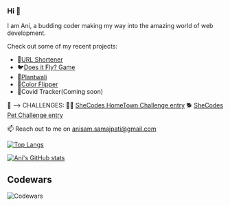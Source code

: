### Hi 👋

I am Ani, a budding coder making my way into the amazing world of web development.

Check out some of my recent projects:

* 🔗[URL Shortener](https://average-jade-smock.cyclic.app/)
* 🐦[Does it Fly? Game](https://anisam04.github.io/Does-It-Fly-Game/)
* 🌱[Plantwali](https://erin-narwhal-wear.cyclic.app/)
* 🌈[Color Flipper](https://anisam04.github.io/ColorFlipper/)
* 🦠Covid Tracker(Coming soon)
<!--* 👭[Aluminati](https://aluminati.ani0104.repl.co/)
* 🎥[Actor-to-Movies Generator](https://replit.com/join/ewvfmotbra-ani0104)
<!-- * ✈️[J&A Travel Guide](https://guidetravel.herokuapp.com/) -->

🔭 
-->
CHALLENGES: 
😶‍🌫️ [SheCodes HomeTown Challenge entry](https://anisam04.github.io/SheCodesChallenge-HometownPage/)
🐕 [SheCodes Pet Challenge entry](https://anisam04.github.io/SheCodesChallenge-PetLandingPage/)


📫 Reach out to me on anisam.samajpati@gmail.com
<br />

[![Top Langs](https://github-readme-stats.vercel.app/api/top-langs/?username=anisam04&layout=compact&langs_count=8)](https://github.com/anisam04/github-readme-stats)

[![Ani's GitHub stats](https://github-readme-stats.vercel.app/api?username=anisam04&hide=contribs&count_private=true&show_icons=true)](https://github.com/anisam04/github-readme-stats)
<br />
## Codewars
![Codewars](https://www.codewars.com/users/ani0104/badges/large)

<!--
**anisam04/anisam04** is a ✨ _special_ ✨ repository because its `README.md` (this file) appears on your GitHub profile.

Here are some ideas to get you started:

- 🔭 I’m currently working on ...
- 🌱 I’m currently learning ...
- 👯 I’m looking to collaborate on ...
- 🤔 I’m looking for help with ...
- 💬 Ask me about ...
- 📫 How to reach me: ...
- 😄 Pronouns: ...
- ⚡ Fun fact: ...
-->

